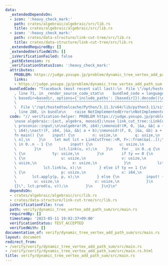 ```yaml
---
data:
  _extendedDependsOn:
  - icon: ':heavy_check_mark:'
    path: crates/algebraic/algebraic/src/lib.rs
    title: crates/algebraic/algebraic/src/lib.rs
  - icon: ':heavy_check_mark:'
    path: crates/data-structure/link-cut-tree/src/lib.rs
    title: crates/data-structure/link-cut-tree/src/lib.rs
  _extendedRequiredBy: []
  _extendedVerifiedWith: []
  _isVerificationFailed: false
  _pathExtension: rs
  _verificationStatusIcon: ':heavy_check_mark:'
  attributes:
    PROBLEM: https://judge.yosupo.jp/problem/dynamic_tree_vertex_add_path_sum
    links:
    - https://judge.yosupo.jp/problem/dynamic_tree_vertex_add_path_sum
  bundledCode: "Traceback (most recent call last):\n  File \"/opt/hostedtoolcache/Python/3.11.3/x64/lib/python3.11/site-packages/onlinejudge_verify/documentation/build.py\"\
    , line 71, in _render_source_code_stat\n    bundled_code = language.bundle(stat.path,\
    \ basedir=basedir, options={'include_paths': [basedir]}).decode()\n          \
    \         ^^^^^^^^^^^^^^^^^^^^^^^^^^^^^^^^^^^^^^^^^^^^^^^^^^^^^^^^^^^^^^^^^^^^^^^^^^^^^^^^^\n\
    \  File \"/opt/hostedtoolcache/Python/3.11.3/x64/lib/python3.11/site-packages/onlinejudge_verify/languages/rust.py\"\
    , line 288, in bundle\n    raise NotImplementedError\nNotImplementedError\n"
  code: "// verification-helper: PROBLEM https://judge.yosupo.jp/problem/dynamic_tree_vertex_add_path_sum\n\
    \nuse algebraic::{act, algebra, monoid};\nuse link_cut_tree::LinkCutTree;\nuse\
    \ proconio::input;\n\nalgebra!(M, i64);\nmonoid!(M, 0, |&a, &b| a + b);\n\nalgebra!(F,\
    \ i64);\nact!(F, i64, |&a, &b| a + b);\nmonoid!(F, 0, |&a, &b| a + b);\n\n#[proconio::fastout]\n\
    fn main() {\n    input! {\n        n: usize,\n        q: usize,\n        a: [i64;\
    \ n],\n    }\n    let mut lct = LinkCutTree::<M, F>::from(&a[..]);\n    for _\
    \ in 0..n - 1 {\n        input! {\n            u: usize,\n            v: usize,\n\
    \        }\n        lct.link(u, v);\n    }\n    for _ in 0..q {\n        input!\
    \ {\n            ty: usize,\n        }\n        if ty == 0 {\n            input!\
    \ {\n                u: usize,\n                v: usize,\n                w:\
    \ usize,\n                x: usize,\n            }\n            lct.cut(u, v);\n\
    \            lct.link(w, x);\n        } else if ty == 1 {\n            input!\
    \ {\n                p: usize,\n                x: i64,\n            }\n     \
    \       lct.apply(p, p, x);\n        } else {\n            input! {\n        \
    \        u: usize,\n                v: usize,\n            }\n            println!(\"\
    {}\", lct.prod(u, v));\n        }\n    }\n}\n"
  dependsOn:
  - crates/algebraic/algebraic/src/lib.rs
  - crates/data-structure/link-cut-tree/src/lib.rs
  isVerificationFile: true
  path: verify/dynamic_tree_vertex_add_path_sum/src/main.rs
  requiredBy: []
  timestamp: '2023-05-11 19:02:37+09:00'
  verificationStatus: TEST_ACCEPTED
  verifiedWith: []
documentation_of: verify/dynamic_tree_vertex_add_path_sum/src/main.rs
layout: document
redirect_from:
- /verify/verify/dynamic_tree_vertex_add_path_sum/src/main.rs
- /verify/verify/dynamic_tree_vertex_add_path_sum/src/main.rs.html
title: verify/dynamic_tree_vertex_add_path_sum/src/main.rs
---
```

